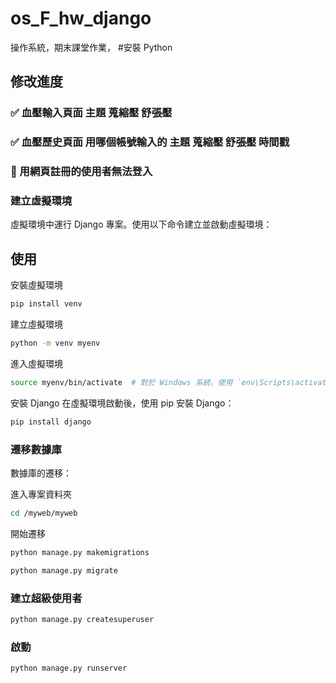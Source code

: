 # os_F_hw_django
操作系統，期末課堂作業，
#安裝 Python
## 修改進度
### ✅ 血壓輸入頁面 主題 蒐縮壓 舒張壓 
### ✅ 血壓歷史頁面 用哪個帳號輸入的 主題 蒐縮壓 舒張壓 時間戳
### 🚧 用網頁註冊的使用者無法登入
### 建立虛擬環境
虛擬環境中運行 Django 專案。使用以下命令建立並啟動虛擬環境：

## 使用
安裝虛擬環境
```bash
pip install venv
```
建立虛擬環境
```bash
python -m venv myenv
```
進入虛擬環境
```bash
source myenv/bin/activate  # 對於 Windows 系統，使用 `env\Scripts\activate`
```
安裝 Django
在虛擬環境啟動後，使用 pip 安裝 Django：

```bash
pip install django
```


### 遷移數據庫
數據庫的遷移：

進入專案資料夾
```bash
cd /myweb/myweb
```
開始遷移
```bash
python manage.py makemigrations
```

```bash
python manage.py migrate
```
### 建立超級使用者


```bash
python manage.py createsuperuser
```
### 啟動
```python
python manage.py runserver
```





